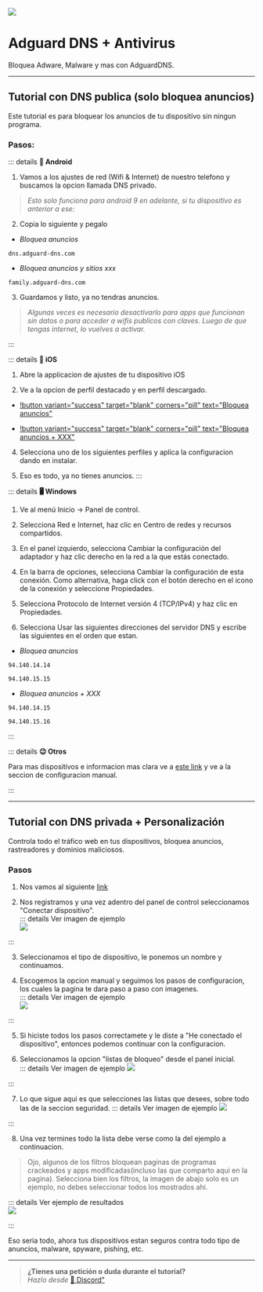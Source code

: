 ![](https://i.postimg.cc/vBwNjxJj/Adguard.png)
# Adguard DNS + Antivirus
Bloquea Adware, Malware y mas con AdguardDNS.

---

## Tutorial con DNS publica (solo bloquea anuncios)

Este tutorial es para bloquear los anuncios de tu dispositivo sin ningun programa.

### Pasos:

::: details **📱 Android**

1. Vamos a los ajustes de red (Wifi & Internet) de nuestro telefono y buscamos la opcion llamada DNS privado.
> *Esto solo funciona para android 9 en adelante, si tu dispositivo es anterior a ese:*

2. Copia lo siguiente y pegalo     
- *Bloquea anuncios*
``` 
dns.adguard-dns.com
```
- *Bloquea anuncios y sitios xxx*
```
family.adguard-dns.com
```

3. Guardamos y listo, ya no tendras anuncios.
> *Algunas veces es necesario desactivarlo para apps que funcionan sin datos o para acceder a wifis publicos con claves. Luego de que tengas internet, lo vuelves a activar.*

:::

::: details **📴 iOS**

1. Abre la applicacion de ajustes de tu dispositivo iOS

2. Ve a la opcion de perfil destacado y en perfil descargado.

- [!button variant="success" target="blank" corners="pill" text="Bloquea anuncios"](https://github.com/NOIR-DexPrkr/dexco-files/raw/main/uploads/iOS%20cofig%20dns/adguard-dns.mobileconfig)

- [!button variant="success" target="blank" corners="pill" text="Bloquea anuncios + XXX"](https://github.com/NOIR-DexPrkr/dexco-files/raw/main/uploads/iOS%20cofig%20dns/adguard-dns-family.mobileconfig)

4. Selecciona uno de los siguientes perfiles y aplica la configuracion dando en instalar.

5. Eso es todo, ya no tienes anuncios.
:::

::: details **🖥 Windows**

1. Ve al menú Inicio → Panel de control.

2. Selecciona Red e Internet, haz clic en Centro de redes y recursos compartidos.

3. En el panel izquierdo, selecciona Cambiar la configuración del adaptador y haz clic derecho en la red a la que estás conectado.

4. En la barra de opciones, selecciona Cambiar la configuración de esta conexión. Como alternativa, haga click con el botón derecho en el icono de la conexión y seleccione Propiedades.

5. Selecciona Protocolo de Internet versión 4 (TCP/IPv4) y haz clic en Propiedades.

6. Selecciona Usar las siguientes direcciones del servidor DNS y escribe las siguientes en el orden que estan.    
- *Bloquea anuncios*
```
94.140.14.14
```
```
94.140.15.15
``` 
- *Bloquea anuncios + XXX*
```
94.140.14.15
```
```
94.140.15.16
``` 
:::

::: details **😉 Otros**

Para mas dispositivos e informacion mas clara ve a [este link](https://adguard-dns.io/es/public-dns.html) y ve a la seccion de configuracion manual.

:::

---

## Tutorial con DNS privada + Personalización

Controla todo el tráfico web en tus dispositivos, bloquea anuncios, rastreadores y dominios maliciosos. 

### Pasos

1. Nos vamos al siguiente [link](https://adguard-dns.io/es/dashboard/auth)

2. Nos registramos y una vez adentro del panel de control seleccionamos "Conectar dispositivo".    
::: details Ver imagen de ejemplo     
![](https://i.postimg.cc/g0fQ82KS/2023-07-16-17-32-57.png)

:::

3. Seleccionamos el tipo de dispositivo, le ponemos un nombre y continuamos.      

4. Escogemos la opcion manual y seguimos los pasos de configuracion, los cuales la pagina te dara paso a paso con imagenes.     
::: details Ver imagen de ejemplo     
![](https://i.postimg.cc/RZZkz8FR/2023-07-16-17-38-53.png)

:::

5. Si hiciste todos los pasos correctamete y le diste a "He conectado el dispositivo", entonces podemos continuar con la configuracion.

6. Seleccionamos la opcion "listas de bloqueo" desde el panel inicial.     
::: details Ver imagen de ejemplo
![](https://i.postimg.cc/nhS6Vk9t/2023-07-16-17-43-43.png)

:::

7. Lo que sigue aqui es que selecciones las listas que desees, sobre todo las de la seccion seguridad.
::: details Ver imagen de ejemplo
![](https://i.postimg.cc/KYKC1Mt3/2023-07-16-17-45-09.png)

:::

8. Una vez termines todo la lista debe verse como la del ejemplo a continuacion.
> Ojo, algunos de los filtros bloquean paginas de programas crackeados y apps modificadas(incluso las que comparto aqui en la pagina). Selecciona bien los filtros, la imagen de abajo solo es un ejemplo, no debes seleccionar todos los mostrados ahi.

::: details Ver ejemplo de resultados      
![](https://i.postimg.cc/j5P9XYgs/2023-07-16-17-47-00.png)

:::

Eso seria todo, ahora tus dispositivos estan seguros contra todo tipo de anuncios, malware, spyware, pishing, etc.

---


> **¿Tienes una petición o duda durante el tutorial?**       
> *Hazlo desde* [🚀 Discord"](https://discord.gg/hVKeY3uEru) 
